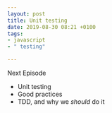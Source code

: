 ```yaml
---
layout: post
title: Unit testing
date: 2019-08-30 08:21 +0100
tags:
- javascript
- " testing"

---
```

Next Episode

* Unit testing
* Good practices
* TDD, and why we _should_ do it